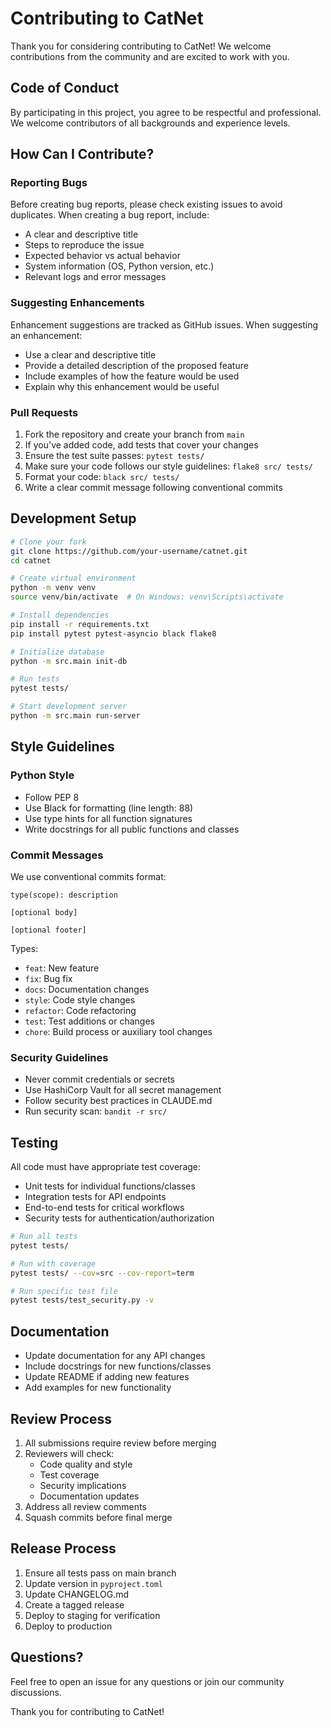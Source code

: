 # Contributing to CatNet

Thank you for considering contributing to CatNet! We welcome contributions from the community and are excited to work with you.

## Code of Conduct

By participating in this project, you agree to be respectful and professional. We welcome contributors of all backgrounds and experience levels.

## How Can I Contribute?

### Reporting Bugs

Before creating bug reports, please check existing issues to avoid duplicates. When creating a bug report, include:

- A clear and descriptive title
- Steps to reproduce the issue
- Expected behavior vs actual behavior
- System information (OS, Python version, etc.)
- Relevant logs and error messages

### Suggesting Enhancements

Enhancement suggestions are tracked as GitHub issues. When suggesting an enhancement:

- Use a clear and descriptive title
- Provide a detailed description of the proposed feature
- Include examples of how the feature would be used
- Explain why this enhancement would be useful

### Pull Requests

1. Fork the repository and create your branch from `main`
2. If you've added code, add tests that cover your changes
3. Ensure the test suite passes: `pytest tests/`
4. Make sure your code follows our style guidelines: `flake8 src/ tests/`
5. Format your code: `black src/ tests/`
6. Write a clear commit message following conventional commits

## Development Setup

```bash
# Clone your fork
git clone https://github.com/your-username/catnet.git
cd catnet

# Create virtual environment
python -m venv venv
source venv/bin/activate  # On Windows: venv\Scripts\activate

# Install dependencies
pip install -r requirements.txt
pip install pytest pytest-asyncio black flake8

# Initialize database
python -m src.main init-db

# Run tests
pytest tests/

# Start development server
python -m src.main run-server
```

## Style Guidelines

### Python Style

- Follow PEP 8
- Use Black for formatting (line length: 88)
- Use type hints for all function signatures
- Write docstrings for all public functions and classes

### Commit Messages

We use conventional commits format:

```
type(scope): description

[optional body]

[optional footer]
```

Types:
- `feat`: New feature
- `fix`: Bug fix
- `docs`: Documentation changes
- `style`: Code style changes
- `refactor`: Code refactoring
- `test`: Test additions or changes
- `chore`: Build process or auxiliary tool changes

### Security Guidelines

- Never commit credentials or secrets
- Use HashiCorp Vault for all secret management
- Follow security best practices in CLAUDE.md
- Run security scan: `bandit -r src/`

## Testing

All code must have appropriate test coverage:

- Unit tests for individual functions/classes
- Integration tests for API endpoints
- End-to-end tests for critical workflows
- Security tests for authentication/authorization

```bash
# Run all tests
pytest tests/

# Run with coverage
pytest tests/ --cov=src --cov-report=term

# Run specific test file
pytest tests/test_security.py -v
```

## Documentation

- Update documentation for any API changes
- Include docstrings for new functions/classes
- Update README if adding new features
- Add examples for new functionality

## Review Process

1. All submissions require review before merging
2. Reviewers will check:
   - Code quality and style
   - Test coverage
   - Security implications
   - Documentation updates
3. Address all review comments
4. Squash commits before final merge

## Release Process

1. Ensure all tests pass on main branch
2. Update version in `pyproject.toml`
3. Update CHANGELOG.md
4. Create a tagged release
5. Deploy to staging for verification
6. Deploy to production

## Questions?

Feel free to open an issue for any questions or join our community discussions.

Thank you for contributing to CatNet!